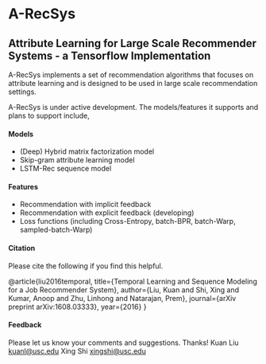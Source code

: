 # A-RecSys
## Attribute Learning for Large Scale Recommender Systems - a Tensorflow Implementation

A-RecSys implements a set of recommendation algorithms that focuses on attribute learning and is designed to be used in large scale recommendation settings.

A-RecSys is under active development. The models/features it supports and plans to support include,

#### Models
+ (Deep) Hybrid matrix factorization model
+ Skip-gram attribute learning model
+ LSTM-Rec sequence model


#### Features
+ Recommendation with implicit feedback
+ Recommendation with explicit feedback (developing)
+ Loss functions (including Cross-Entropy, batch-BPR, batch-Warp, sampled-batch-Warp)

#### Citation
Please cite the following if you find this helpful.

@article{liu2016temporal,
  title={Temporal Learning and Sequence Modeling for a Job Recommender System},
  author={Liu, Kuan and Shi, Xing and Kumar, Anoop and Zhu, Linhong and Natarajan, Prem},
  journal={arXiv preprint arXiv:1608.03333},
  year={2016}
}

#### Feedback
Please let us know your comments and suggestions. Thanks!
Kuan Liu kuanl@usc.edu
Xing Shi xingshi@usc.edu
